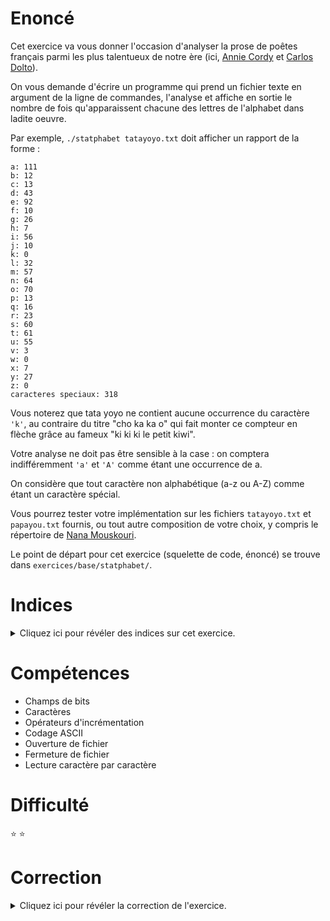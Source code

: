 # Enoncé

Cet exercice va vous donner l'occasion d'analyser la prose de poêtes
français parmi les plus talentueux de notre ère (ici, [Annie
Cordy](https://fr.wikipedia.org/wiki/Annie_Cordy) et [Carlos
Dolto](https://fr.wikipedia.org/wiki/Carlos_(chanteur))).

On vous demande d'écrire un programme qui prend un fichier texte en
argument de la ligne de commandes, l'analyse et affiche en sortie le
nombre de fois qu'apparaissent chacune des lettres de l'alphabet dans
ladite oeuvre.

Par exemple, `./statphabet tatayoyo.txt` doit afficher un rapport de
la forme :

```
a: 111
b: 12
c: 13
d: 43
e: 92
f: 10
g: 26
h: 7
i: 56
j: 10
k: 0
l: 32
m: 57
n: 64
o: 70
p: 13
q: 16
r: 23
s: 60
t: 61
u: 55
v: 3
w: 0
x: 7
y: 27
z: 0
caracteres speciaux: 318
```

Vous noterez que tata yoyo ne contient aucune occurrence du caractère
`'k'`, au contraire du titre "cho ka ka o" qui fait monter ce compteur
en flèche grâce au fameux "ki ki ki le petit kiwi".

Votre analyse ne doit pas être sensible à la case : on comptera
indifféremment `'a'` et `'A'` comme étant une occurrence de a.

On considère que tout caractère non alphabétique (a-z ou A-Z) comme
étant un caractère spécial.

Vous pourrez tester votre implémentation sur les fichiers
`tatayoyo.txt` et `papayou.txt` fournis, ou tout autre composition de
votre choix, y compris le répertoire de [Nana
Mouskouri](https://fr.wikipedia.org/wiki/Nana_Mouskouri).

Le point de départ pour cet exercice (squelette de code, énoncé) se
trouve dans `exercices/base/statphabet/`.

# Indices

<details>
<summary>Cliquez ici pour révéler des indices sur cet exercice.</summary>
<br>

- man ascii
- Aller voir les fonctions : `isalpha` et `islower`
- Que vaut 'c' - 'b' ?
</details>

# Compétences

* Champs de bits
* Caractères
* Opérateurs d'incrémentation
* Codage ASCII
* Ouverture de fichier
* Fermeture de fichier
* Lecture caractère par caractère

# Difficulté

:star: :star:
# Correction

<details>
<summary>Cliquez ici pour révéler la correction de l'exercice.</summary>
#### Corrigé du fichier Makefile

```make
CC=gcc
CFLAGS=-std=c99 -Wall -Wextra -g

all: statphabet

.PHONY: clean
clean:
	rm -f *~ *.o statphabet

```

#### Corrigé du fichier statphabet.c

```c
/*
    Enoncé :

    Cet exercice va vous donner l'occasion d'analyser la prose de poêtes français
    parmi les plus talentueux de notre ère (ici, Annie Cordy et Carlos Dolto).

    On vous demande d'écrire un programme qui prend un fichier texte en argument
    de la ligne de commandes, l'analyse et affiche en sortie le nombre de fois
    qu'apparaissent chacune des lettres de l'alphabet dans ladite oeuvre.

    Par exemple, ./statphabet tatayoyo.txt doit afficher un rapport de la forme :

    a: 110
    b: 12
    c: 13
    d: 43
    e: 89
    f: 10
    g: 26
    h: 7
    i: 56
    j: 10
    k: 0
    l: 32
    m: 57
    n: 64
    o: 70
    p: 13
    q: 16
    r: 23
    s: 61
    t: 61
    u: 55
    v: 3
    w: 0
    x: 7
    y: 27
    z: 0
    caracteres speciaux: 326

    Vous noterez que tata yoyo ne contient aucune occurrence du caractère 'k', au
    contraire du titre "cho ka ka o" qui fait monter ce compteur en flèche grâce
    au fameux "ki ki ki le petit kiwi".

    Votre analyse ne doit pas être sensible à la case : on comptera indifféremment
    'a' et 'A' comme étant une occurrence de a.

    On considère que tout caractère non alphabétique (a-z ou A-Z) comme étant un
    caractère spécial.

    Vous pourrez tester votre implémentation sur les fichiers tatayoyo.txt et
    papayou.txt fournis, ou tout autre composition de votre choix, y compris le
    répertoire de Nana Mouskouri.

*/

#include <stdlib.h>
#include <stdio.h>
#include <stdint.h>
#include <ctype.h>

int main(int argc, char **argv)
{
    /*
        Affiche un message d'erreur si l'utilisateur oublie l'argument
        à passer en ligne de commandes.
    */
    if (argc < 2) {
        fprintf(stderr, "Usage: %s fichier.txt\n", argv[0]);
        exit(EXIT_FAILURE);
    }

    /* On récupère le nom du fichier à ouvrir sur la ligne de commandes. */
    const char *texte = argv[1];

    /*
        On va compter les caractères dits "spéciaux", c'est-à-dire
        tous ceux qui ne sont pas alpha (autres que a-z ou A-Z).
    */
    uint64_t caracteres_speciaux = 0;

    /* Ce tableau compte le nombre d'occurrences de lettres dans le fichier. */
    uint64_t alphabet[26] = { 0 };


    /* On ouvre le fichier en lecture. */
    FILE *fichier_texte = fopen(texte, "r");

    /* Tant qu'on n'a pas atteint la fin du fichier ... */
    while(!feof(fichier_texte)) {
        /* ... on lit un caractère depuis le fichier ... */
        char c;
        fread(&c, 1, 1, fichier_texte);

        /* ... si ce caractère est une lettre ... */
        if (isalpha(c)) {
            /*
                ... alors soit c'est une majuscule, soit une minuscule.
                Pour savoir quelle case du tableau alphabet incrémenter,
                on s'appuie sur le code ASCII du caractère (man ascii pour
                plus de détails).

                Les minuscules ont un code ASCII croissant, qui part de 'a' jusqu'à 'z'.
                Les majuscules ont aussi un code ASCII croissant, de 'A' jusqu'à 'Z'.

                On utilise cette propriété pour déduire l'indice du tableau
                alphabet à incrémenter : si c est une minuscule, on incrémente la case
                d'indice c - 'a'.

                Par exemple, si c vaut 'a', on incrémentera la case alphabet[0],
                si c vaut 'b', on incrémentera alphabet['b' - 'a'] == alphabet[1],
                et ainsi de suite.

                Même raisonnement pour les majuscules.

                islower() retourne True si le caractère passé en paramètre
                est une minuscule.
            */
            char preums = islower(c) ? 'a' : 'A';
            alphabet[c - preums]++;
        } else {
            /*
                ... et si ce n'est pas une lettre, on incrémente le compteur
                des caractères spéciaux!
            */
            caracteres_speciaux++;
        }
    }
    /* On n'oublie pas de fermer le fichier, sinon valgrind dit que notre programme fuit. */
    fclose(fichier_texte);

    /* Enfin, on affiche les statistiques. */
    for (size_t i = 0; i < 26; i++) {
        printf("%c: %llu\n", (char)(i + 'a'), alphabet[i]);
    }
    printf("caracteres speciaux: %llu\n", caracteres_speciaux);


    return EXIT_SUCCESS;
}

```


</details>
